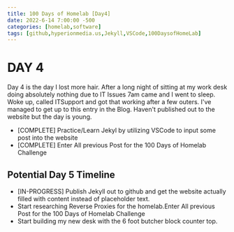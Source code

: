 ```yaml
---
title: 100 Days of Homelab [Day4]
date: 2022-6-14 7:00:00 -500
categories: [homelab,software]
tags: [github,hyperionmedia.us,Jekyll,VSCode,100DaysofHomeLab]
---
```


# DAY 4

Day 4 is the day I lost more hair.  After a long night of sitting at my work desk doing absolutely nothing due to IT Issues 7am came and I went to sleep.  Woke up, called ITSupport and got that working after a few outers.  I\'ve managed to get up to this entry in the Blog.  Haven\'t published out to the website but the day is young.

* [COMPLETE] Practice/Learn Jekyl by utilizing VSCode to input some post into the website
* [COMPLETE] Enter All previous Post for the 100 Days of Homelab Challenge

## Potential Day 5 Timeline
* [IN-PROGRESS] Publish Jekyll out to github and get the website actually filled with content instead of placeholder text.
* Start researching Reverse Proxies for the homelab.Enter All previous Post for the 100 Days of Homelab Challenge
* Start building my new desk with the 6 foot butcher block counter top.